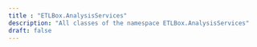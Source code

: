 ```yaml
---
title : "ETLBox.AnalysisServices"
description: "All classes of the namespace ETLBox.AnalysisServices"
draft: false
---
```

